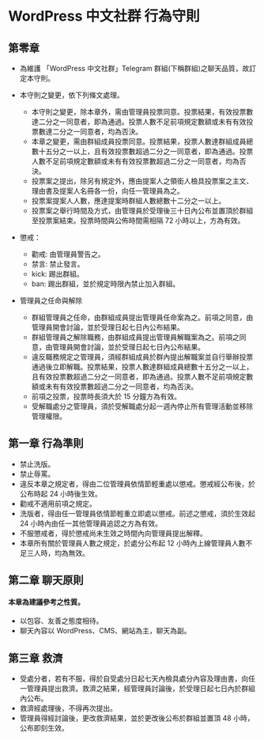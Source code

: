 # WordPress 中文社群 行為守則

## 第零章

- 為維護 「WordPress 中文社群」Telegram 群組(下稱群組)之聊天品質，故訂定本守則。
- 本守則之變更，依下列條文處理。
	- 本守則之變更，除本章外，需由管理員投票同意。投票結果，有效投票數達二分之一同意者，即為通過。投票人數不足前項規定數額或未有有效投票數達二分之一同意者，均為否決。
	- 本章之變更，需由群組成員投票同意。投票結果，投票人數達群組成員總數十五分之一以上，且有效投票數超過二分之一同意者，即為通過。投票人數不足前項規定數額或未有有效投票數超過二分之一同意者，均為否決。
	- 投票案之提出，除另有規定外，應由提案人之領銜人檢具投票案之主文、理由書及提案人名冊各一份，向任一管理員為之。
	- 投票案提案人人數，應達提案時群組人數總數十二分之一以上。
	- 投票案之舉行時間及方式，由管理員於受理後三十日內公布並置頂於群組至投票案結束。投票時間與公佈時間需相隔 72 小時以上，方為有效。

- 懲戒：
    - 勸戒: 由管理員警告之。
	- 禁言: 禁止發言。
	- kick: 踢出群組。
	- ban: 踢出群組，並於規定時限內禁止加入群組。

- 管理員之任命與解除 
    - 群組管理員之任命，由群組成員提出管理員任命案為之。前項之同意，由管理員開會討論，並於受理日起七日內公布結果。
	- 群組管理員之解除職務，由群組成員提出管理員解職案為之。前項之同意，由管理員開會討論，並於受理日起七日內公布結果。
	- 違反職務規定之管理員，須經群組成員於群內提出解職案並自行舉辦投票通過後立即解職。投票結果，投票人數達群組成員總數十五分之一以上，且有效投票數超過二分之一同意者，即為通過。投票人數不足前項規定數額或未有有效投票數超過二分之一同意者，均為否決。
	- 前項之投票，投票時長須大於 15 分鐘方為有效。
	- 受解職處分之管理員，須於受解職處分起一週內停止所有管理活動並移除管理權限。


## 第一章 行為準則

- 禁止洗版。
- 禁止辱罵。
- 違反本章之規定者，得由二位管理員依情節輕重處以懲戒。懲戒經公布後，於公布時起 24 小時後生效。
- 勸戒不適用前項之規定。
- 洗版者，得由任一管理員依情節輕重立即處以懲戒。前述之懲戒，須於生效起 24 小時內由任一其他管理員追認之方為有效。
- 不服懲戒者，得於懲戒尚未生效之時間內向管理員提出解釋。
- 本章所有關於管理員人數之規定，於處分公布起 12 小時內上線管理員人數不足三人時，均為無效。

## 第二章 聊天原則
#### 本章為建議參考之性質。

- 以包容、友善之態度相待。
- 聊天內容以 WordPress、CMS、網站為主，聊天為副。

## 第三章 救濟

-  受處分者，若有不服，得於自受處分日起七天內檢具處分內容及理由書，向任一管理員提出救濟。救濟之結果，經管理員討論後，於受理日起七日內於群組內公布。
-  救濟經處理後，不得再次提出。
-  管理員得經討論後，更改救濟結果，並於更改後公布於群組並置頂 48 小時，公布即刻生效。